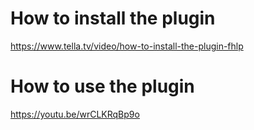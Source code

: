 # How to install the plugin

https://www.tella.tv/video/how-to-install-the-plugin-fhlp

# How to use the plugin

https://youtu.be/wrCLKRqBp9o

